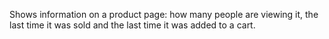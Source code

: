 Shows information on a product page: how many people are viewing it, the last time it was sold and the last time it was added to a cart.
